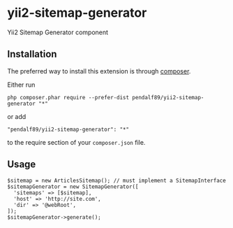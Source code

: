 # yii2-sitemap-generator
Yii2 Sitemap Generator component

Installation
------------
The preferred way to install this extension is through [composer](http://getcomposer.org/download/).

Either run

```
php composer.phar require --prefer-dist pendalf89/yii2-sitemap-generator "*"
```

or add

```
"pendalf89/yii2-sitemap-generator": "*"
```

to the require section of your `composer.json` file.

Usage
------------
```
$sitemap = new ArticlesSitemap(); // must implement a SitemapInterface
$sitemapGenerator = new SitemapGenerator([
  'sitemaps' => [$sitemap],
  'host' => 'http://site.com',
  'dir' => '@webRoot',
]);
$sitemapGenerator->generate();
```
